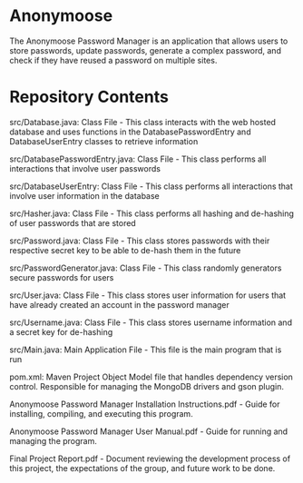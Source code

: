 # Anonymoose
The Anonymoose Password Manager is an application that allows users to store passwords, update passwords, generate a complex password, and check if they have reused a password on multiple sites. 

# Repository Contents

src/Database.java: Class File - This class interacts with the web hosted database and uses functions in the DatabasePasswordEntry and DatabaseUserEntry classes to retrieve information 

src/DatabasePasswordEntry.java: Class File - This class performs all interactions that involve user passwords

src/DatabaseUserEntry: Class File - This class performs all interactions that involve user information in the database

src/Hasher.java: Class File - This class performs all hashing and de-hashing of user passwords that are stored

src/Password.java: Class File - This class stores passwords with their respective secret key to be able to de-hash them in the future

src/PasswordGenerator.java: Class File - This class randomly generators secure passwords for users

src/User.java: Class File - This class stores user information for users that have already created an account in the password manager

src/Username.java: Class File - This class stores username information and a secret key for de-hashing

src/Main.java: Main Application File - This file is the main program that is run

pom.xml: Maven Project Object Model file that handles dependency version control. Responsible for managing the MongoDB drivers and gson plugin.

Anonymoose Password Manager Installation Instructions.pdf - Guide for installing, compiling, and executing this program.

Anonymoose Password Manager User Manual.pdf - Guide for running and managing the program.

Final Project Report.pdf - Document reviewing the development process of this project, the expectations of the group, and future work to be done.
